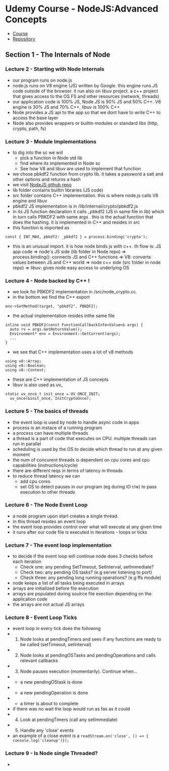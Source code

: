 # Udemy Course - NodeJS:Advanced Concepts

* [Course](https://www.udemy.com/advanced-node-for-developers/learn/v4/overview)
* [Repository]()

## Section 1 - The Internals of Node

### Lecture 2 - Starting with Node Internals

* our program runs on node.js 
* node.js runs on V8 engine (JS) written by Google. this engine  runs JS code outside of the browser. it run also on libuv project. a c++ project that gives access to the OS FS and other resources (network, threads)
* our application code is 100% JS, Node JS is 50% JS and 50% C++. V8 engine is 30% JS and 70% C++, libuv is 100% C++
* Node provides a JS api to the app so that we dont have to write C++ to access the base layer
* Node also provides wrappers or builtin modules or  standard libs (http, crypto, path, fs)

### Lecture 3 - Module Implementations

* to dig into the sc we wiil
	* pick a function in Node std lib
	* find where its implemented in Node sc
	* See how V8 and libuv are used to implement that function
* we chose pbkdf2 function from crypto lib. it takes a password a salt and other options and returns a hash
* we visit [NodeJS github repo](https://github.com/nodejs/node)
* lib folder contains builtin libraries (JS code)
* src folder contains C++ implementation. this is where node.js calls V8 engine and libuv
* pbkdf2 JS implementation is in /lib/internal/crypto/pbkdf2.js
* in its JS function declaration it calls _pbkdf2 (JS in same file in lib) which in turn calls PBKDF2 with same args . this is the actual function that does the hashing. it is implemented in C++ and resides in src
* this function is imported as 
```
const { INT_MAX, pbkdf2: _pbkdf2 } = process.binding('crypto');
```
* this is an unusual import. it is how node binds js with c++. th flow is: JS app code => node's JS side (lib folder in Node repo) => process.binding(): connects JS and C++ functions => V8: converts values between JS and C++ world => node c++ side (src folder in node repo) => libuv: gives node easy access to underlying OS

### Lecture 4 - Node backed by C++ ! 

* we look for PBKDF2 implementation in /src/node_crypto.cc
* in the bottom we find the C++ export 
```
env->SetMethod(target, "pbkdf2", PBKDF2);
```
* the actual implementation resides inthe same file
```
inline void PBKDF2(const FunctionCallbackInfo<Value>& args) {
  auto rv = args.GetReturnValue();
  Environment* env = Environment::GetCurrent(args);
  ...
}
```
* we see that C++ implementation uses a lot of v8 methods
```
using v8::Array;
using v8::Boolean;
using v8::Context;
```
* these are C++ implementation of JS concepts
* libuv is also used as uv_
```
static uv_once_t init_once = UV_ONCE_INIT;
  uv_once(&init_once, InitCryptoOnce);
```

### Lecture 5 - The basics of threads

* the event loop is used by node to handle async code in apps
* process is an instace of a running program
* a process can have multiple threads
* a thread is a part of code that executes on CPU. multiple threads can run in parallel
* scheduling is used by the OS to decide which thread to run at any given moment
* the num of concurent threads is dependent on cpu cores and cpu capabilities (instructions/cycle)
* there are different reqs in terms of latency in threads
* to reduce thread latency we can 
	* add cpu cores
	* set OS to detect pauses in our program (eg during IO r/w) to pass execution to other threads

### Lecture 6 - The Node Event Loop

* a node program upon start creates a single thread. 
* in this thread resides an event loop
* the event loop provides control over what will execute at any given time
* it runs after our code file is executed in iterations - loops or ticks

### Lecture 7 - The event loop implementation

* to decide if the event loop will continue node does 3 checks before each iteration
	* Check one: any pending SetTimeout, SetInterval, setImmediate?
	* Check two: any pending OS tasks? (e.g server listening to port)
	* Check three: any pending long running operations?  (e.g ffs module)
* node keeps a list of all tasks being executed in arrays
* arrays are initialized before file execution
* arrays are populated during soulrce file exection depending on the application code
* the arrays are not actual JS arrays

### Lecture 8 - Event Loop Ticks

* event loop in every tick does the following
* 1) Node looks at pendingTimers and sees if any functions are ready to be called (setTimeout, setInterval)
* 2) Node looks at pendingOSTasks and pendingOperations and calls relevant callbacks
* 3) Node pauses execution (momentarily). Continue when...
*	- 	a new pendingOStask is done
* 	- 	a new pendingOperation is done
*	-	a timer is about to complete
* if there was no wait the loop would run as fas as it could
* 4) Look at pendingTimers (call any setImmediate)
* 5) Handle any 'close' events
* an example of a close event is a `readStream.on('close', () => { console.log('cleanup')});`

### Lecture 9 - Is Node single Threaded?

* 